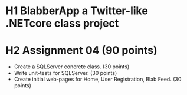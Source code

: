 # H1 BlabberApp a Twitter-like .NETcore class project

# H2 Assignment 04 (90 points)

- Create a SQLServer concrete class. (30 points)
- Write unit-tests for SQLServer. (30 points)
- Create initial web-pages for Home, User Registration, Blab Feed. (30 points)